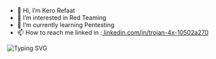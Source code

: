 - 👋 Hi, I’m Kero Refaat 
- 👀 I’m interested in Red Teaming
- 🌱 I’m currently learning Pentesting
- 📫 How to reach me linked in :<a href= linkedin.com/in/trojan-4x-10502a270 > linkedin.com/in/trojan-4x-10502a270 <a/>


<img src="https://readme-typing-svg.demolab.com?font=Fira+Code&duration=5004&pause=1000&color=9C1414&background=71380800&repeat=false&random=false&width=436&lines=hello+%F0%9F%91%8B+My+name+is+kerolos+refaat" alt="Typing SVG" />

